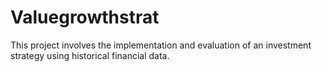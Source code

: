 # Valuegrowthstrat
This project involves the implementation and evaluation of an investment strategy using historical financial data.

